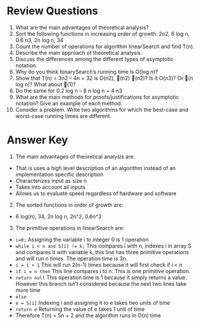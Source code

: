 # Review Questions
1. What are the main advantages of theoretical analysis?
2. Sort the following functions in increasing order of growth: 2n2, 6 log n, 0.6 n3, 2n log n, 34
3. Count the number of operations for algorithm linearSearch and find T(n).
4. Describe the main approach of theoretical analysis.
5. Discuss the differences among the different types of asymptotic notation.
6. Why do you think binarySearch’s running time is O(log n)?
7. Show that T(n) = 3n2 – 4n + 32 is O(n2), (n2) (n2)? Is it O(n3)? Or (n log n)? What
about (1)?
8. Do the same for 0.2 log n – 8 n log n + 4 n3
9. What are the main methods for proofs/justifications for asymptotic notation? Give an
example of each method.
10. Consider a problem. Write two algorithms for which the best-case and worst-case running
times are different.
# Answer Key
1. The main advantages of theoretical analysis are:
- That is uses a high level description of an algorithm instead of an implementation specific description
- Characterizes input as size n
- Takes into account all inputs
- Allows us to evaluate speed regardless of hardware and software
2. The sorted functions in order of growth are:
- 6 log(n), 34, 2n log n, 2n^2, 0.6n^3
3. The primitive operations in linearSearch are:
- `i=0;` Assigning the variable i to integer 0 is 1 operation
- `while i < n and S[i] != k;` This compares i with n, indexes i in array S and compares it with variable k, this line has three primitive operations and will run n times. The operation time is 3n.
- `i = i + 1` This will run 2(n-1) times because it will first check if i < n
- `if i = n then` This line compares i to n. This is one primitive operation.
- `return null` This operation time is 1 because it simply returns a value. However this branch isn't considered because the next two lines take more time
- `else`
- `e = S[i]` Indexing i and assigning it to e takes two units of time
- `return e` Returning the value of e takes 1 unit of time
- Therefore T(n) = 5n + 2 and the algorithm runs in O(n) time